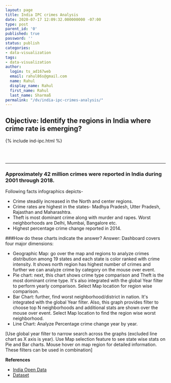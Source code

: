 ```yaml
---
layout: page
title: India IPC crimes Analysis
date: 2020-07-17 12:09:32.000000000 -07:00
type: post
parent_id: '0'
published: true
password: ''
status: publish
categories:
- data-visualization
tags:
- data-visualization
author:
  login: ts_ad167web
  email: rahul86s@gmail.com
  name: Rahul
  display_name: Rahul
  first_name: Rahul
  last_name: Sharmaß
permalink: "/dv/india-ipc-crimes-analysis/"
---
```


## Objective: Identify the regions in India where crime rate is emerging?


{%  include  ind-ipc.html %}

<br><br>

----

### Approximately 42 million crimes were reported in India during 2001 through 2018. 
Following facts infographics depicts- 
* Crime steadily increased in the North and center regions. 
* Crime rates are highest in the states- Madhya Pradesh, Utter Pradesh, Rajasthan and Maharashtra. 
* Theft is most dominant crime along with murder and rapes. Worst neighborhoods are Delhi, Mumbai, Bangalore etc. 
* Highest percentage crime change reported in 2014.

###How do these charts indicate the answer?
Answer: Dashboard covers four major dimensions:
* Geographic Map: go over the map and regions to analyze crimes distribution among 19 states and each state is color ranked with crime intensity. It shows north region has highest number of crimes and further we can analyze crime by category on the mouse over event.   
* Pie chart: next, this chart shows crime type comparison and Theft is the most dominant crime type. It's also integrated with the global Year filter to perform yearly comparison. Select Map location for region wise comparison.    
* Bar Chart: further, find worst neighborhood/district in nation. It's integrated with the global Year filter. Also, this graph provides filter to choose top N neighborhoods and additional stats are shown over the mouse over event. Select Map location to find the region wise worst neighborhood.
* Line Chart: Analyze Percentage crime change year by year.

[Use global year filter to narrow search across the graphs (excluded line chart as X axis is year). Use Map selection feature to see state wise stats on Pie and Bar charts. Mouse hover on map region for detailed information. These filters can be used in combination]


**References**
- [India Open Data](https://data.gov.in/)
- [Dataset](https://github.com/reethified/India-IPC-Crimes-Datasets)


